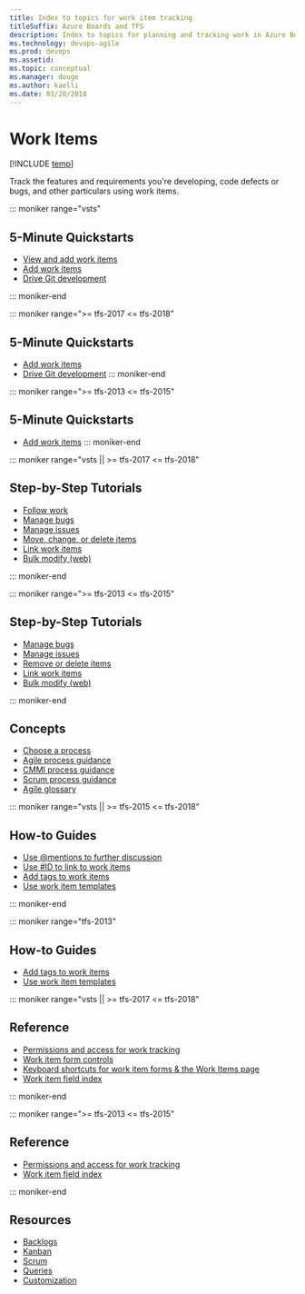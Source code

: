 ```yaml
---
title: Index to topics for work item tracking
titleSuffix: Azure Boards and TFS 
description: Index to topics for planning and tracking work in Azure Boards & Team Foundation Server
ms.technology: devops-agile
ms.prod: devops
ms.assetid:  
ms.topic: conceptual
ms.manager: douge
ms.author: kaelli
ms.date: 03/20/2018
---
```


# Work Items

[!INCLUDE [temp](../_shared/version-vsts-tfs-all-versions.md)]   


Track the features and requirements you're developing, code defects or bugs, and other particulars using work items. 

<!---
## Overview  
[About work items](about-work-items.md) 
-->

::: moniker range="vsts"
## 5-Minute Quickstarts  
 
- [View and add work items](view-add-work-items.md)  
- [Add work items](../backlogs/add-work-items.md?toc=/vsts/boards/work-items/toc.json&bc=/vsts/boards/work-items/breadcrumb/toc.json)
- [Drive Git development](../backlogs/connect-work-items-to-git-dev-ops.md?toc=/vsts/boards/work-items/toc.json&bc=/vsts/boards/work-items/breadcrumb/toc.json) 

::: moniker-end

::: moniker range=">= tfs-2017 <= tfs-2018"
## 5-Minute Quickstarts  
  
- [Add work items](../backlogs/add-work-items.md?toc=/vsts/boards/work-items/toc.json&bc=/vsts/boards/work-items/breadcrumb/toc.json)
- [Drive Git development](../backlogs/connect-work-items-to-git-dev-ops.md?toc=/vsts/boards/work-items/toc.json&bc=/vsts/boards/work-items/breadcrumb/toc.json) 
::: moniker-end


::: moniker range=">= tfs-2013 <= tfs-2015"
## 5-Minute Quickstarts  

- [Add work items](../backlogs/add-work-items.md?toc=/vsts/boards/work-items/toc.json&bc=/vsts/boards/work-items/breadcrumb/toc.json)
::: moniker-end


::: moniker range="vsts || >= tfs-2017 <= tfs-2018"
## Step-by-Step Tutorials

- [Follow work](follow-work-items.md)
- [Manage bugs](../backlogs/manage-bugs.md?toc=/vsts/boards/work-items/toc.json&bc=/vsts/boards/work-items/breadcrumb/toc.json)
- [Manage issues](../backlogs/manage-issues-impediments.md?toc=/vsts/boards/work-items/toc.json&bc=/vsts/boards/work-items/breadcrumb/toc.json)
- [Move, change, or delete items](../backlogs/remove-delete-work-items.md?toc=/vsts/boards/work-items/toc.json&bc=/vsts/boards/work-items/breadcrumb/toc.json)
- [Link work items](../backlogs/add-link.md?toc=/vsts/boards/work-items/toc.json&bc=/vsts/boards/work-items/breadcrumb/toc.json)
- [Bulk modify (web)](../backlogs/bulk-modify-work-items.md?toc=/vsts/boards/work-items/toc.json&bc=/vsts/boards/work-items/breadcrumb/toc.json)

::: moniker-end

::: moniker range=">= tfs-2013 <= tfs-2015"
## Step-by-Step Tutorials

- [Manage bugs](../backlogs/manage-bugs.md?toc=/vsts/boards/work-items/toc.json&bc=/vsts/boards/work-items/breadcrumb/toc.json)
- [Manage issues](../backlogs/manage-issues-impediments.md?toc=/vsts/boards/work-items/toc.json&bc=/vsts/boards/work-items/breadcrumb/toc.json)
- [Remove or delete items](../backlogs/remove-delete-work-items.md?toc=/vsts/boards/work-items/toc.json&bc=/vsts/boards/work-items/breadcrumb/toc.json)
- [Link work items](../backlogs/add-link.md?toc=/vsts/boards/work-items/toc.json&bc=/vsts/boards/work-items/breadcrumb/toc.json)
- [Bulk modify (web)](../backlogs/bulk-modify-work-items.md?toc=/vsts/boards/work-items/toc.json&bc=/vsts/boards/work-items/breadcrumb/toc.json)

::: moniker-end

## Concepts 

- [Choose a process](guidance/choose-process.md)  
- [Agile process guidance](guidance/agile-process.md)  
- [CMMI process guidance](guidance/cmmi-process.md)  
- [Scrum process guidance](guidance/scrum-process.md)         
- [Agile glossary](agile-glossary.md) 

::: moniker range="vsts || >= tfs-2015 <= tfs-2018"
## How-to Guides
- [Use @mentions to further discussion](../../notifications/at-mentions.md?toc=/vsts/boards/work-items/toc.json&bc=/vsts/boards/work-items/breadcrumb/toc.json)
- [Use #ID to link to work items](../../notifications/add-links-to-work-items.md?toc=/vsts/boards/work-items/toc.json&bc=/vsts/boards/work-items/breadcrumb/toc.json)
- [Add tags to work items](../queries/add-tags-to-work-items.md?toc=/vsts/boards/work-items/toc.json)
- [Use work item templates](../backlogs/work-item-template.md?toc=/vsts/boards/work-items/toc.json)

::: moniker-end

::: moniker range="tfs-2013"

## How-to Guides
- [Add tags to work items](../queries/add-tags-to-work-items.md?toc=/vsts/boards/work-items/toc.json)
- [Use work item templates](../backlogs/work-item-template.md?toc=/vsts/boards/work-items/toc.json)


::: moniker range="vsts || >= tfs-2017 <= tfs-2018"
## Reference
- [Permissions and access for work tracking](../../organizations/security/permissions-access-work-tracking.md?toc=/vsts/boards/work-items/toc.json&bc=/vsts/boards/work-items/breadcrumb/toc.json)
- [Work item form controls](work-item-form-controls.md) 
- [Keyboard shortcuts for work item forms & the Work Items page](work-item-form-keyboard-shortcuts.md)       
- [Work item field index](guidance/work-item-field.md)
 
::: moniker-end

::: moniker range=">= tfs-2013 <= tfs-2015"
## Reference
- [Permissions and access for work tracking](../../organizations/security/permissions-access-work-tracking.md?toc=/vsts/boards/work-items/toc.json&bc=/vsts/boards/work-items/breadcrumb/toc.json)  
- [Work item field index](guidance/work-item-field.md)

::: moniker-end
## Resources 

- [Backlogs](../backlogs/index.md)
- [Kanban](../boards/index.md)
- [Scrum](../sprints/index.md)
- [Queries](../queries/index.md)
- [Customization](../../reference/index.md)




